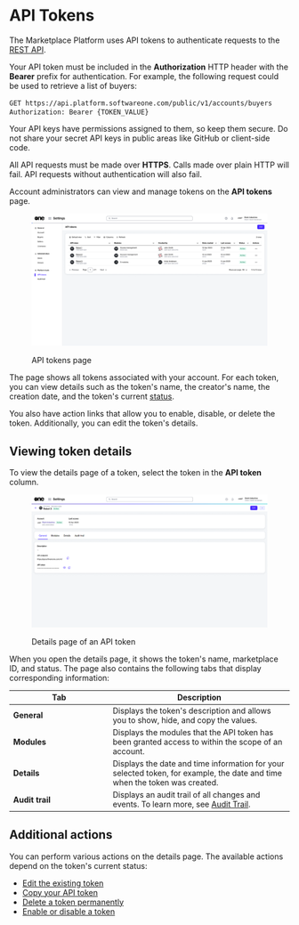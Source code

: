 # API Tokens

The Marketplace Platform uses API tokens to authenticate requests to the [REST API](../../../developer-resources/rest-api/).

Your API token must be included in the **Authorization** HTTP header with the **Bearer** prefix for authentication. For example, the following request could be used to retrieve a list of buyers:

```http
GET https://api.platform.softwareone.com/public/v1/accounts/buyers
Authorization: Bearer {TOKEN_VALUE}
```

Your API keys have permissions assigned to them, so keep them secure. Do not share your secret API keys in public areas like GitHub or client-side code.&#x20;

All API requests must be made over **HTTPS**. Calls made over plain HTTP will fail. API requests without authentication will also fail.

Account administrators can view and manage tokens on the **API tokens** page.

<div data-with-frame="true"><figure><img src="../../../.gitbook/assets/API token.png" alt=""><figcaption><p>API tokens page</p></figcaption></figure></div>

The page shows all tokens associated with your account. For each token, you can view details such as the token's name, the creator's name, the creation date, and the token's current [status](token-states.md).&#x20;

You also have action links that allow you to enable, disable, or delete the token. Additionally, you can edit the token's details.

## Viewing token details

To view the details page of a token, select the token in the **API token** column.&#x20;

<div data-with-frame="true"><figure><img src="../../../.gitbook/assets/TokenDetails.png" alt=""><figcaption><p>Details page of an API token</p></figcaption></figure></div>

When you open the details page, it shows the token's name, marketplace ID, and status. The page also contains the following tabs that display corresponding information:

<table><thead><tr><th width="165">Tab</th><th>Description</th></tr></thead><tbody><tr><td><strong>General</strong></td><td>Displays the token's description and allows you to show, hide, and copy the values.</td></tr><tr><td><strong>Modules</strong></td><td>Displays the modules that the API token has been granted access to within the scope of an account.</td></tr><tr><td><strong>Details</strong></td><td>Displays the date and time information for your selected token, for example, the date and time when the token was created.</td></tr><tr><td><strong>Audit trail</strong></td><td>Displays an audit trail of all changes and events. To learn more, see <a href="https://docs.platform.softwareone.com/modules-and-features/settings/audit-trail">Audit Trail</a>.</td></tr></tbody></table>

## Additional actions

You can perform various actions on the details page. The available actions depend on the token's current status:

* [Edit the existing token](edit-api-token.md)
* [Copy your API token](copy-api-token.md)
* [Delete a token permanently](delete-api-token.md)
* [Enable or disable a token](enable-or-disable-api-token.md)
